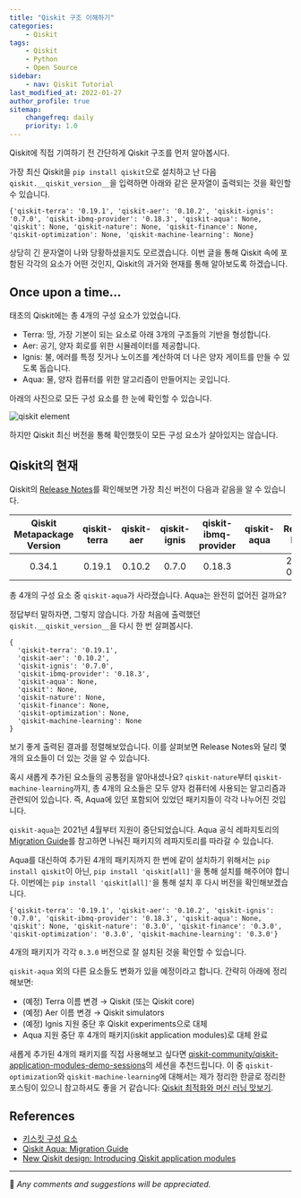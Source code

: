 ```yaml
---
title: "Qiskit 구조 이해하기"
categories:
    - Qiskit
tags:
    - Qiskit
    - Python
    - Open Source
sidebar:
    - nav: Qiskit Tutorial
last_modified_at: 2022-01-27
author_profile: true
sitemap:
    changefreq: daily
    priority: 1.0
---
```


Qiskit에 직접 기여하기 전 간단하게 Qiskit 구조를 먼저 알아봅시다.

가장 최신 Qiskit을 `pip install qiskit`으로 설치하고 난 다음
`qiskit.__qiskit_version__`을 입력하면 아래와 같은 문자열이 출력되는 것을 확인할 수 있습니다.

```
{'qiskit-terra': '0.19.1', 'qiskit-aer': '0.10.2', 'qiskit-ignis': '0.7.0', 'qiskit-ibmq-provider': '0.18.3', 'qiskit-aqua': None, 'qiskit': None, 'qiskit-nature': None, 'qiskit-finance': None, 'qiskit-optimization': None, 'qiskit-machine-learning': None}
```

상당히 긴 문자열이 나와 당황하셨을지도 모르겠습니다.
이번 글을 통해 Qiskit 속에 포함된 각각의 요소가 어떤 것인지, Qiskit의 과거와 현재를 통해 알아보도록 하겠습니다.

## Once upon a time...

태초의 Qiskit에는 총 4개의 구성 요소가 있었습니다.

- Terra: 땅, 가장 기본이 되는 요소로 아래 3개의 구조들의 기반을 형성합니다.
- Aer: 공기, 양자 회로를 위한 시뮬레이터를 제공합니다.
- Ignis: 불, 에러를 특정 짓거나 노이즈를 계산하여 더 나은 양자 게이트를 만들 수 있도록 돕습니다.
- Aqua: 물, 양자 컴퓨터를 위한 알고리즘이 만들어지는 곳입니다.

아래의 사진으로 모든 구성 요소를 한 눈에 확인할 수 있습니다.

![qiskit element](https://qiskit.org/documentation/stable/0.24/_images/qiskit-framework.png)

하지만 Qiskit 최신 버전을 통해 확인했듯이 모든 구성 요소가 살아있지는 않습니다.

## Qiskit의 현재

Qiskit의 [Release Notes](https://qiskit.org/documentation/release_notes.html)를 확인해보면 가장 최신 버전이 다음과 같음을 알 수 있습니다.

|Qiskit Metapackage Version|qiskit-terra|qiskit-aer|qiskit-ignis|qiskit-ibmq-provider|qiskit-aqua|Release Date|
|:---:|:---:|:---:|:---:|:---:|:---:|:---:|
|0.34.1|0.19.1|0.10.2|0.7.0|0.18.3||2022-01-05|

총 4개의 구성 요소 중 `qiskit-aqua`가 사라졌습니다.
Aqua는 완전히 없어진 걸까요?

정답부터 말하자면, 그렇지 않습니다. 가장 처음에 출력했던 `qiskit.__qiskit_version__`을 다시 한 번 살펴봅시다.

```
{
  'qiskit-terra': '0.19.1',
  'qiskit-aer': '0.10.2',
  'qiskit-ignis': '0.7.0',
  'qiskit-ibmq-provider': '0.18.3',
  'qiskit-aqua': None,
  'qiskit': None,
  'qiskit-nature': None,
  'qiskit-finance': None,
  'qiskit-optimization': None,
  'qiskit-machine-learning': None
}
```

보기 좋게 출력된 결과를 정렬해보았습니다. 이를 살펴보면 Release Notes와 달리 몇 개의 요소들이 더 있는 것을 알 수 있습니다.

혹시 새롭게 추가된 요소들의 공통점을 알아내셨나요? `qiskit-nature`부터 `qiskit-machine-learning`까지,
총 4개의 요소들은 모두 양자 컴퓨터에 사용되는 알고리즘과 관련되어 있습니다.
즉, Aqua에 있던 포함되어 있었던 패키지들이 각각 나누어진 것입니다.

`qiskit-aqua`는 2021년 4월부터 지원이 중단되었습니다.
Aqua 공식 레파지토리의 [Migration Guide](https://github.com/Qiskit/qiskit-aqua#migration-guide)를 참고하면
나눠진 패키지의 레파지토리를 따라갈 수 있습니다.

Aqua를 대신하여 추가된 4개의 패키지까지 한 번에 같이 설치하기 위해서는 `pip install qiskit`이 아닌,
`pip install 'qiskit[all]'`을 통해 설치를 해주어야 합니다. 이번에는 `pip install 'qiskit[all]'`을 통해 설치 후 다시 버전을 확인해보겠습니다.

```
{'qiskit-terra': '0.19.1', 'qiskit-aer': '0.10.2', 'qiskit-ignis': '0.7.0', 'qiskit-ibmq-provider': '0.18.3', 'qiskit-aqua': None, 'qiskit': None, 'qiskit-nature': '0.3.0', 'qiskit-finance': '0.3.0', 'qiskit-optimization': '0.3.0', 'qiskit-machine-learning': '0.3.0'}
```

4개의 패키지가 각각 `0.3.0` 버전으로 잘 설치된 것을 확인할 수 있습니다.

`qiskit-aqua` 외의 다른 요소들도 변화가 있을 예정이라고 합니다. 간략히 아래에 정리해보면:

- (예정) Terra 이름 변경 → Qiskit (또는 Qiskit core)
- (예정) Aer 이름 변경 → Qiskit simulators
- (예정) Ignis 지원 중단 후 Qiskit experiments으로 대체
- Aqua 지원 중단 후 4개의 패키지(iskit application modules)로 대체 완료

새롭게 추가된 4개의 패키지를 직접 사용해보고 싶다면
[qiskit-community/qiskit-application-modules-demo-sessions](https://github.com/qiskit-community/qiskit-application-modules-demo-sessions)의
세션을 추천드립니다. 이 중 `qiskit-optimization`와 `qiskit-machine-learning`에 대해서는 제가 정리한 한글로 정리한 포스팅이 있으니
참고하셔도 좋을 거 같습니다: [Qiskit 최적화와 머신 러닝 맛보기](https://tula3and.github.io/qiskit/qiskit-05-kor/#).

## References

-   [키스킷 구성 요소](https://qiskit.org/documentation/stable/0.24/locale/ko_KR/the_elements.html)
-   [Qiskit Aqua: Migration Guide](https://github.com/Qiskit/qiskit-aqua#migration-guide)
-   [New Qiskit design: Introducing Qiskit application modules](https://research.ibm.com/blog/qiskit-application-modules)

---

💬 _Any comments and suggestions will be appreciated._

